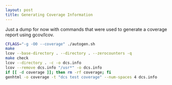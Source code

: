 ```yaml
---
layout: post
title: Generating Coverage Information
---
```


Just a dump for now with commands that were used to generate a coverage report
using gcov/lcov.

```bash
CFLAGS="-g -O0 --coverage" ./autogen.sh
make
lcov --base-directory . --directory . --zerocounters -q
make check
lcov --directory . -c -o dcs.info
lcov --remove dcs.info "/usr*" -o dcs.info
if [[ -d coverage ]]; then rm -rf coverage; fi
genhtml -o coverage -t "dcs test coverage" --num-spaces 4 dcs.info
```

<!--
vim: ft=liquid
-->
